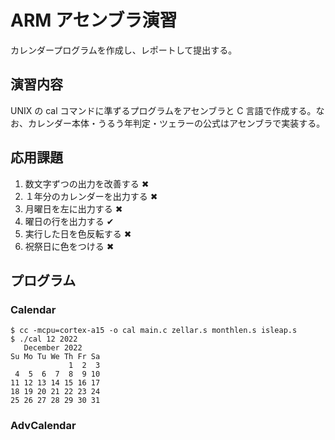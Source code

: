 # ARM アセンブラ演習
カレンダープログラムを作成し、レポートして提出する。

## 演習内容
UNIX の cal コマンドに準ずるプログラムをアセンブラと C 言語で作成する。なお、カレンダー本体・うるう年判定・ツェラーの公式はアセンブラで実装する。

## 応用課題
1. 数文字ずつの出力を改善する ✖
2. １年分のカレンダーを出力する ✖
3. 月曜日を左に出力する ✖
4. 曜日の行を出力する ✔
5. 実行した日を色反転する ✖
6. 祝祭日に色をつける ✖

## プログラム
### Calendar
```
$ cc -mcpu=cortex-a15 -o cal main.c zellar.s monthlen.s isleap.s
$ ./cal 12 2022
   December 2022
Su Mo Tu We Th Fr Sa 
             1  2  3 
 4  5  6  7  8  9 10 
11 12 13 14 15 16 17 
18 19 20 21 22 23 24 
25 26 27 28 29 30 31
```

### AdvCalendar
```

```